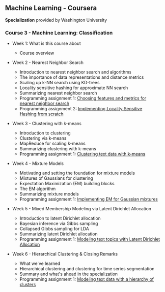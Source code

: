 ## Machine Learning - Coursera
**Specialization** provided by Washington University

### Course 3 - Machine Learning: Classification

- Week 1: What is this course about
  - Course overview
  
- Week 2 - Nearest Neighbor Search
  - Introduction to nearest neighbor search and algorithms
  - The importance of data representations and distance metrics
  - Scaling up k-NN search using KD-trees
  - Locality sensitive hashing for approximate NN search
  - Summarizing nearest neighbor search
  - Programming assignment 1: [Choosing features and metrics for nearest neighbor search](https://github.com/bhunkeler/DataScienceCoursera/blob/master/Machine%20Learning%20-%20Washingtion%20University/004_Machine_Learning_Clustering_Retrieval/week2/Programming%20Assignment/0_nearest-neighbors-features-and-metrics_blank.ipynb)
  - Programming assignment 2: [Implementing Locality Sensitive Hashing from scratch](https://github.com/bhunkeler/DataScienceCoursera/blob/master/Machine%20Learning%20-%20Washingtion%20University/004_Machine_Learning_Clustering_Retrieval/week2/Programming%20Assignment/1_nearest-neighbors-lsh-implementation_blank.ipynb)

- Week 3 - Clustering with k-means
  - Introduction to clustering
  - Clustering via k-means
  - MapReduce for scaling k-means
  - Summarizing clustering with k-means
  - Programming assignment 1: [Clustering text data with k-means](https://github.com/bhunkeler/DataScienceCoursera/blob/master/Machine%20Learning%20-%20Washingtion%20University/004_Machine_Learning_Clustering_Retrieval/week3/Programming%20Assignment/2_kmeans-with-text-data_blank.ipynb)

- Week 4 - Mixture Models
  - Motivating and setting the foundation for mixture models 
  - Mixtures of Gaussians for clustering
  - Expectation Maximization (EM) building blocks
  - The EM algorithm
  - Summarizing mixture models
  - Programming assignment 1: [Implementing EM for Gaussian mixtures](xxx)
  
- Week 5 - Mixed Membership Modeling via Latent Dirichlet Allocation
  - Introduction to latent Dirichlet allocation 
  - Bayesian inference via Gibbs sampling
  - Collapsed Gibbs sampling for LDA
  - Summarizing latent Dirichlet allocation
  - Programming assignment 1: [Modeling text topics with Latent Dirichlet Allocation](xxx)

- Week 6 - Hierarchical Clustering & Closing Remarks
  - What we've learned
  - Hierarchical clustering and clustering for time series segmentation
  - Summary and what's ahead in the specialization  
  - Programming assignment 1: [Modeling text data with a hierarchy of clusters](xxx)

  
  
  
  
  
